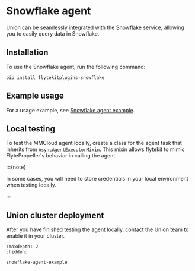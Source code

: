 # Snowflake agent

Union can be seamlessly integrated with the [Snowflake](https://www.snowflake.com) service,
allowing you to easily query data in Snowflake.

## Installation

To use the Snowflake agent, run the following command:

```
pip install flytekitplugins-snowflake
```

## Example usage

For a usage example, see [Snowflake agent example](snowflake-agent-example).

## Local testing

To test the MMCloud agent locally, create a class for the agent task that inherits from [`AsyncAgentExecutorMixin`](https://github.com/flyteorg/flytekit/blob/master/flytekit/extend/backend/base_agent.py#L259). This mixin allows flytekit to mimic FlytePropeller's behavior in calling the agent.

:::{note}

In some cases, you will need to store credentials in your local environment when testing locally.

:::

## Union cluster deployment

After you have finished testing the agent locally, contact the Union team to enable it in your cluster.

```{toctree}
:maxdepth: 2
:hidden:

snowflake-agent-example
```
